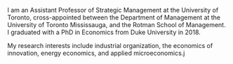 I am an Assistant Professor of Strategic Management at the University of Toronto, cross-appointed between the Department of Management at the University of Toronto Mississauga, and the Rotman School of Management.  I graduated with a PhD in Economics from Duke University in 2018.

My research interests include industrial organization, the economics of innovation, energy economics, and applied microeconomics.j 



























































































































